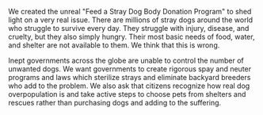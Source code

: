 

We created the unreal "Feed a Stray Dog Body Donation Program" to shed light on a very real issue. There are millions of stray dogs around the world who struggle to survive every day. They struggle with injury, disease, and cruelty, but they also simply hungry. Their most basic needs of food, water, and shelter are not available to them. We think that this is wrong.

Inept governments across the globe are unable to control the number of unwanted dogs. We want governments to create rigorous spay and neuter programs and laws which sterilize strays and eliminate backyard breeders who add to the problem. We also ask that citizens recognize how real dog overpopulation is and take active steps to choose pets from shelters and rescues rather than purchasing dogs and adding to the suffering.
